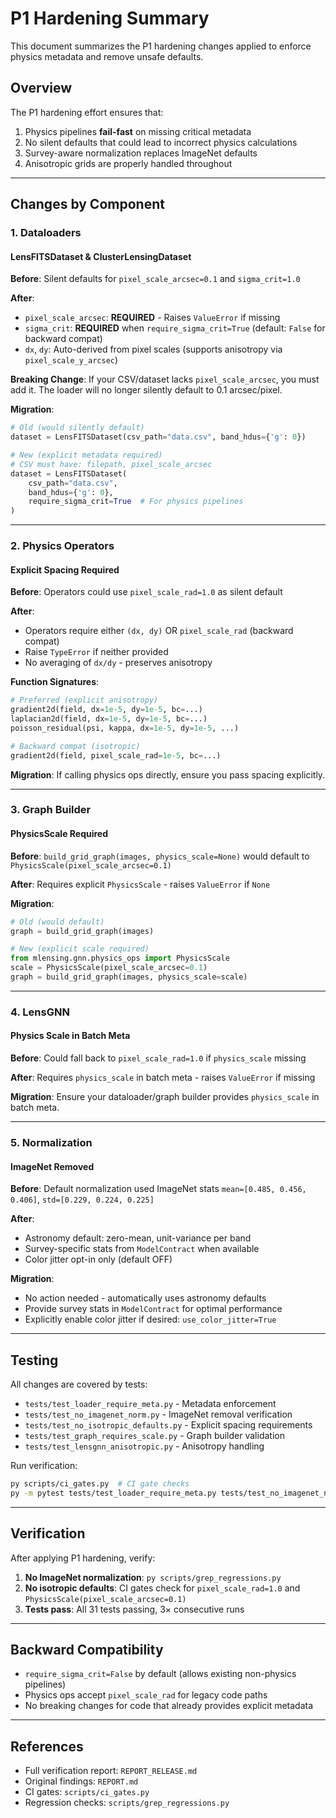 # P1 Hardening Summary

This document summarizes the P1 hardening changes applied to enforce physics metadata and remove unsafe defaults.

## Overview

The P1 hardening effort ensures that:
1. Physics pipelines **fail-fast** on missing critical metadata
2. No silent defaults that could lead to incorrect physics calculations
3. Survey-aware normalization replaces ImageNet defaults
4. Anisotropic grids are properly handled throughout

---

## Changes by Component

### 1. Dataloaders

#### LensFITSDataset & ClusterLensingDataset

**Before**: Silent defaults for `pixel_scale_arcsec=0.1` and `sigma_crit=1.0`

**After**: 
- `pixel_scale_arcsec`: **REQUIRED** - Raises `ValueError` if missing
- `sigma_crit`: **REQUIRED** when `require_sigma_crit=True` (default: `False` for backward compat)
- `dx`, `dy`: Auto-derived from pixel scales (supports anisotropy via `pixel_scale_y_arcsec`)

**Breaking Change**: If your CSV/dataset lacks `pixel_scale_arcsec`, you must add it. The loader will no longer silently default to 0.1 arcsec/pixel.

**Migration**:
```python
# Old (would silently default)
dataset = LensFITSDataset(csv_path="data.csv", band_hdus={'g': 0})

# New (explicit metadata required)
# CSV must have: filepath, pixel_scale_arcsec
dataset = LensFITSDataset(
    csv_path="data.csv", 
    band_hdus={'g': 0},
    require_sigma_crit=True  # For physics pipelines
)
```

---

### 2. Physics Operators

#### Explicit Spacing Required

**Before**: Operators could use `pixel_scale_rad=1.0` as silent default

**After**: 
- Operators require either `(dx, dy)` OR `pixel_scale_rad` (backward compat)
- Raise `TypeError` if neither provided
- No averaging of `dx/dy` - preserves anisotropy

**Function Signatures**:
```python
# Preferred (explicit anisotropy)
gradient2d(field, dx=1e-5, dy=1e-5, bc=...)
laplacian2d(field, dx=1e-5, dy=1e-5, bc=...)
poisson_residual(psi, kappa, dx=1e-5, dy=1e-5, ...)

# Backward compat (isotropic)
gradient2d(field, pixel_scale_rad=1e-5, bc=...)
```

**Migration**: If calling physics ops directly, ensure you pass spacing explicitly.

---

### 3. Graph Builder

#### PhysicsScale Required

**Before**: `build_grid_graph(images, physics_scale=None)` would default to `PhysicsScale(pixel_scale_arcsec=0.1)`

**After**: Requires explicit `PhysicsScale` - raises `ValueError` if `None`

**Migration**:
```python
# Old (would default)
graph = build_grid_graph(images)

# New (explicit scale required)
from mlensing.gnn.physics_ops import PhysicsScale
scale = PhysicsScale(pixel_scale_arcsec=0.1)
graph = build_grid_graph(images, physics_scale=scale)
```

---

### 4. LensGNN

#### Physics Scale in Batch Meta

**Before**: Could fall back to `pixel_scale_rad=1.0` if `physics_scale` missing

**After**: Requires `physics_scale` in batch meta - raises `ValueError` if missing

**Migration**: Ensure your dataloader/graph builder provides `physics_scale` in batch meta.

---

### 5. Normalization

#### ImageNet Removed

**Before**: Default normalization used ImageNet stats `mean=[0.485, 0.456, 0.406]`, `std=[0.229, 0.224, 0.225]`

**After**: 
- Astronomy default: zero-mean, unit-variance per band
- Survey-specific stats from `ModelContract` when available
- Color jitter opt-in only (default OFF)

**Migration**: 
- No action needed - automatically uses astronomy defaults
- Provide survey stats in `ModelContract` for optimal performance
- Explicitly enable color jitter if desired: `use_color_jitter=True`

---

## Testing

All changes are covered by tests:

- `tests/test_loader_require_meta.py` - Metadata enforcement
- `tests/test_no_imagenet_norm.py` - ImageNet removal verification
- `tests/test_no_isotropic_defaults.py` - Explicit spacing requirements
- `tests/test_graph_requires_scale.py` - Graph builder validation
- `tests/test_lensgnn_anisotropic.py` - Anisotropy handling

Run verification:
```bash
py scripts/ci_gates.py  # CI gate checks
py -m pytest tests/test_loader_require_meta.py tests/test_no_imagenet_norm.py tests/test_no_isotropic_defaults.py tests/test_graph_requires_scale.py tests/test_lensgnn_anisotropic.py -v
```

---

## Verification

After applying P1 hardening, verify:

1. **No ImageNet normalization**: `py scripts/grep_regressions.py`
2. **No isotropic defaults**: CI gates check for `pixel_scale_rad=1.0` and `PhysicsScale(pixel_scale_arcsec=0.1)`
3. **Tests pass**: All 31 tests passing, 3× consecutive runs

---

## Backward Compatibility

- `require_sigma_crit=False` by default (allows existing non-physics pipelines)
- Physics ops accept `pixel_scale_rad` for legacy code paths
- No breaking changes for code that already provides explicit metadata

---

## References

- Full verification report: `REPORT_RELEASE.md`
- Original findings: `REPORT.md`
- CI gates: `scripts/ci_gates.py`
- Regression checks: `scripts/grep_regressions.py`

